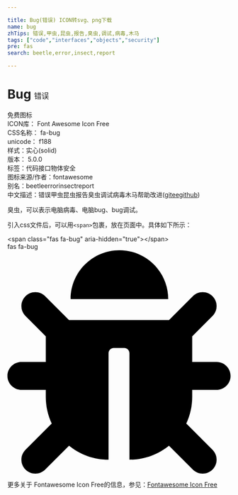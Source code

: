 ```yaml
---

title: Bug(错误) ICON转svg、png下载
name: bug
zhTips: 错误,甲虫,昆虫,报告,臭虫,调试,病毒,木马
tags: ["code","interfaces","objects","security"]
pre: fas
search: beetle,error,insect,report

---
```


# Bug  <small style="font-size: 60%;font-weight: 100">错误</small>


<div class="detail-page">
<p>
<span><span class="badge-success badge">免费图标</span> </span>
<br/>
<span>
ICON库：
<span class="badge-secondary badge">Font Awesome Icon Free</span> 
</span>
<br/>
<span>
CSS名称：
<span class="badge-secondary badge">fa-bug</span> 
</span>
<br/>
<span>
unicode：
<span class="badge-secondary badge">f188</span> 
<copy-btn content='f188' btn-title=""></copy-btn>
<copy-btn :content='String.fromCodePoint(parseInt("f188", 16))' btn-title="复制U"></copy-btn>
</span><br/><span>样式：<span class="badge-light badge">实心(solid)</span></span>
<br/>
<span>
版本：
<span class="badge-secondary badge">5.0.0</span> 
</span><br/><span>标签：<span class="badge-light badge"><router-link to="/tags/code.html">代码</router-link></span><span class="badge-light badge"><router-link to="/tags/interfaces.html">接口</router-link></span><span class="badge-light badge"><router-link to="/tags/objects.html">物体</router-link></span><span class="badge-light badge"><router-link to="/tags/security.html">安全</router-link></span></span>
<br/>
<span>图标来源/作者：<span class="badge-light badge">fontawesome</span></span> 
<br/>
<span>别名：<span class="badge-light badge">beetle</span><span class="badge-light badge">error</span><span class="badge-light badge">insect</span><span class="badge-light badge">report</span></span><br/><span class="zh-detail">中文描述：<span class="badge-primary badge">错误</span><span class="badge-primary badge">甲虫</span><span class="badge-primary badge">昆虫</span><span class="badge-primary badge">报告</span><span class="badge-primary badge">臭虫</span><span class="badge-primary badge">调试</span><span class="badge-primary badge">病毒</span><span class="badge-primary badge">木马</span><span class="help-link"><span>帮助改进</span>(<a href="https://gitee.com/liuwave/icon-helper/edit/master/json/fontawesome/solid/bug.json" target="_blank" rel="noopener noreferrer">gitee</a><a href="https://github.com/liuwave/icon-helper/edit/master/json/fontawesome/solid/bug.json" target="_blank" rel="noopener noreferrer">github</a></span>)</span><br/>
</p>
</div><div class="description description alert alert-light">臭虫，可以表示电脑病毒、电脑bug、bug调试。</div>
<div class="alert alert-dark">
  <i class="fas fa-bug fa-xs"></i>
  <i class="fas fa-bug fa-sm"></i>
  <i class="fas fa-bug fa-lg"></i>
  <i class="fas fa-bug fa-2x"></i>
  <i class="fas fa-bug fa-3x"></i>
  <i class="fas fa-bug fa-5x"></i>
  <i class="fas fa-bug fa-7x"></i>
</div>
<div>
  <p>引入css文件后，可以用<code>&lt;span&gt;</code>包裹，放在页面中。具体如下所示：    
  </p>
  <div class="alert alert-primary" style="font-size: 14px">
    &lt;span class="fas fa-bug" aria-hidden="true"&gt;&lt;/span&gt;
    <copy-btn content='<span class="fas fa-bug" aria-hidden="true"></span>'></copy-btn>
  </div>
  <div class="alert alert-secondary">
    <i class="fas fa-bug"
    style="font-size: 24px"
    aria-hidden="true"></i> fas fa-bug
    <copy-btn content="fas fa-bug" btn-title="复制图标名称"></copy-btn>
  </div>
</div>
<div id="svg" class="svg-wrap">
<svg xmlns="http://www.w3.org/2000/svg" viewBox="0 0 512 512"><path d="M511.988 288.9c-.478 17.43-15.217 31.1-32.653 31.1H424v16c0 21.864-4.882 42.584-13.6 61.145l60.228 60.228c12.496 12.497 12.496 32.758 0 45.255-12.498 12.497-32.759 12.496-45.256 0l-54.736-54.736C345.886 467.965 314.351 480 280 480V236c0-6.627-5.373-12-12-12h-24c-6.627 0-12 5.373-12 12v244c-34.351 0-65.886-12.035-90.636-32.108l-54.736 54.736c-12.498 12.497-32.759 12.496-45.256 0-12.496-12.497-12.496-32.758 0-45.255l60.228-60.228C92.882 378.584 88 357.864 88 336v-16H32.666C15.23 320 .491 306.33.013 288.9-.484 270.816 14.028 256 32 256h56v-58.745l-46.628-46.628c-12.496-12.497-12.496-32.758 0-45.255 12.498-12.497 32.758-12.497 45.256 0L141.255 160h229.489l54.627-54.627c12.498-12.497 32.758-12.497 45.256 0 12.496 12.497 12.496 32.758 0 45.255L424 197.255V256h56c17.972 0 32.484 14.816 31.988 32.9zM257 0c-61.856 0-112 50.144-112 112h224C369 50.144 318.856 0 257 0z"/></svg>
</div>
<detail full-name='fa-bug'></detail>
    
<div><p>更多关于  Fontawesome Icon Free的信息，参见：<a target="_blank" href="https://iconhelper.cn/fontawesome.html">Fontawesome Icon Free</a>
</p></div>
